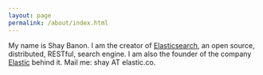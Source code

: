 ```yaml
---
layout: page
permalink: /about/index.html
---
```


My name is Shay Banon. I am the creator of [Elasticsearch](https://en.wikipedia.org/wiki/Elasticsearch), an open source, distributed, RESTful, search engine. I am also the founder of the company [Elastic](http://www.elastic.com) behind it. Mail me: shay AT elastic.co.
